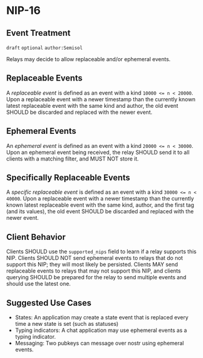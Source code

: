 NIP-16
======

Event Treatment
---------------

`draft` `optional` `author:Semisol`

Relays may decide to allow replaceable and/or ephemeral events.

Replaceable Events
------------------
A *replaceable event* is defined as an event with a kind `10000 <= n < 20000`.
Upon a replaceable event with a newer timestamp than the currently known latest replaceable event with the same kind and author, the old event SHOULD be discarded and replaced with the newer event.

Ephemeral Events
----------------
An *ephemeral event* is defined as an event with a kind `20000 <= n < 30000`.
Upon an ephemeral event being received, the relay SHOULD send it to all clients with a matching filter, and MUST NOT store it.

Specifically Replaceable Events
------------------
A *specific replaceable event* is defined as an event with a kind `30000 <= n < 40000`.
Upon a replaceable event with a newer timestamp than the currently known latest replaceable event with the same kind, author, and the first tag (and its values), the old event SHOULD be discarded and replaced with the newer event.

Client Behavior
---------------

Clients SHOULD use the `supported_nips` field to learn if a relay supports this NIP.  Clients SHOULD NOT send ephemeral events to relays that do not support this NIP; they will most likely be persisted.  Clients MAY send replaceable events to relays that may not support this NIP, and clients querying SHOULD be prepared for the relay to send multiple events and should use the latest one.  

Suggested Use Cases
-------------------

* States: An application may create a state event that is replaced every time a new state is set (such as statuses)
* Typing indicators: A chat application may use ephemeral events as a typing indicator.
* Messaging: Two pubkeys can message over nostr using ephemeral events.
